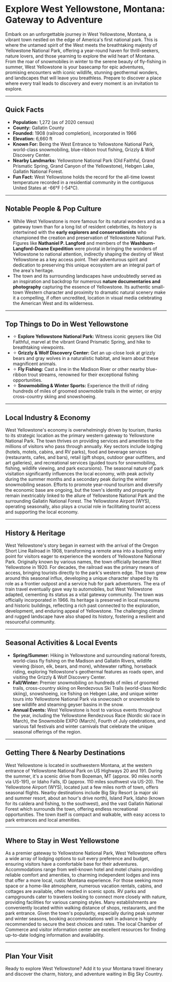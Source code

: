 # Explore West Yellowstone, Montana: Gateway to Adventure

Embark on an unforgettable journey in West Yellowstone, Montana, a vibrant town nestled on the edge of America's first national park. This is where the untamed spirit of the West meets the breathtaking majesty of Yellowstone National Park, offering a year-round haven for thrill-seekers, nature lovers, and those yearning to explore the wild heart of Montana. From the roar of snowmobiles in winter to the serene beauty of fly-fishing in summer, West Yellowstone is your basecamp for epic adventures, promising encounters with iconic wildlife, stunning geothermal wonders, and landscapes that will leave you breathless. Prepare to discover a place where every trail leads to discovery and every moment is an invitation to explore.

---

## Quick Facts

- **Population:** 1,272 (as of 2020 census)
- **County:** Gallatin County
- **Founded:** 1908 (railroad completion), incorporated in 1966
- **Elevation:** 6,660 ft
- **Known For:** Being the West Entrance to Yellowstone National Park, world-class snowmobiling, blue-ribbon trout fishing, Grizzly & Wolf Discovery Center.
- **Nearby Landmarks:** Yellowstone National Park (Old Faithful, Grand Prismatic Spring, Grand Canyon of the Yellowstone), Hebgen Lake, Gallatin National Forest.
- **Fun Fact:** West Yellowstone holds the record for the all-time lowest temperature recorded in a residential community in the contiguous United States at -66°F (-54°C).

---

## Notable People & Pop Culture

- While West Yellowstone is more famous for its natural wonders and as a gateway town than for a long list of resident celebrities, its history is intertwined with the **early explorers and conservationists** who championed the creation and preservation of Yellowstone National Park. Figures like **Nathaniel P. Langford** and members of the **Washburn-Langford-Doane Expedition** were pivotal in bringing the wonders of Yellowstone to national attention, indirectly shaping the destiny of West Yellowstone as a key access point. Their adventurous spirit and dedication to preserving this unique ecosystem are an integral part of the area's heritage.
- The town and its surrounding landscapes have undoubtedly served as an inspiration and backdrop for numerous **nature documentaries and photography** capturing the essence of Yellowstone. Its authentic small-town Western character and proximity to dramatic natural scenery make it a compelling, if often uncredited, location in visual media celebrating the American West and its wilderness.

---

## Top Things to Do in West Yellowstone

- ✧ **Explore Yellowstone National Park:** Witness iconic geysers like Old Faithful, marvel at the vibrant Grand Prismatic Spring, and hike to breathtaking viewpoints.
- ✧ **Grizzly & Wolf Discovery Center:** Get an up-close look at grizzly bears and gray wolves in a naturalistic habitat, and learn about these magnificent animals.
- ✧ **Fly Fishing:** Cast a line in the Madison River or other nearby blue-ribbon trout streams, renowned for their exceptional fishing opportunities.
- ✧ **Snowmobiling & Winter Sports:** Experience the thrill of riding hundreds of miles of groomed snowmobile trails in the winter, or enjoy cross-country skiing and snowshoeing.

---

## Local Industry & Economy

West Yellowstone's economy is overwhelmingly driven by tourism, thanks to its strategic location as the primary western gateway to Yellowstone National Park. The town thrives on providing services and amenities to the millions of visitors who pass through annually. Key sectors include lodging (hotels, motels, cabins, and RV parks), food and beverage services (restaurants, cafes, and bars), retail (gift shops, outdoor gear outfitters, and art galleries), and recreational services (guided tours for snowmobiling, fishing, wildlife viewing, and park excursions). The seasonal nature of park visitation significantly influences the local economy, with peak activity during the summer months and a secondary peak during the winter snowmobiling season. Efforts to promote year-round tourism and diversify the economic base are ongoing, but the town's identity and prosperity remain inextricably linked to the allure of Yellowstone National Park and the surrounding Gallatin National Forest. The Yellowstone Airport (WYS), operating seasonally, also plays a crucial role in facilitating tourist access and supporting the local economy.

---

## History & Heritage

West Yellowstone's story began in earnest with the arrival of the Oregon Short Line Railroad in 1908, transforming a remote area into a bustling entry point for visitors eager to experience the wonders of Yellowstone National Park. Originally known by various names, the town officially became West Yellowstone in 1920. For decades, the railroad was the primary means of access, bringing tourists directly to the park's western edge. The town grew around this seasonal influx, developing a unique character shaped by its role as a frontier outpost and a service hub for park adventurers. The era of train travel eventually gave way to automobiles, but West Yellowstone adapted, cementing its status as a vital gateway community. The town was officially incorporated in 1966. Its heritage is preserved in local museums and historic buildings, reflecting a rich past connected to the exploration, development, and enduring appeal of Yellowstone. The challenging climate and rugged landscape have also shaped its history, fostering a resilient and resourceful community.

---

## Seasonal Activities & Local Events

- **Spring/Summer:** Hiking in Yellowstone and surrounding national forests, world-class fly fishing on the Madison and Gallatin Rivers, wildlife viewing (bison, elk, bears, and more), whitewater rafting, horseback riding, exploring Yellowstone's geothermal features as roads open, and visiting the Grizzly & Wolf Discovery Center.
- **Fall/Winter:** Premier snowmobiling on hundreds of miles of groomed trails, cross-country skiing on Rendezvous Ski Trails (world-class Nordic skiing), snowshoeing, ice fishing on Hebgen Lake, and unique winter tours into Yellowstone National Park via snowcoach or snowmobile to see wildlife and steaming geyser basins in the snow.
- **Annual Events:** West Yellowstone is host to various events throughout the year, including the Yellowstone Rendezvous Race (Nordic ski race in March), the Snowmobile EXPO (March), Fourth of July celebrations, and various fall festivals and winter carnivals that celebrate the unique seasonal offerings of the region.

---

## Getting There & Nearby Destinations

West Yellowstone is located in southwestern Montana, at the western entrance of Yellowstone National Park on US Highways 20 and 191. During the summer, it's a scenic drive from Bozeman, MT (approx. 90 miles north via US-191), or Idaho Falls, ID (approx. 110 miles southwest via US-20). The Yellowstone Airport (WYS), located just a few miles north of town, offers seasonal flights. Nearby destinations include Big Sky Resort (a major ski and summer resort, about an hour's drive north), Island Park, Idaho (known for its caldera and fishing, to the southwest), and the vast Gallatin National Forest which surrounds the town, offering endless recreational opportunities. The town itself is compact and walkable, with easy access to park entrances and local amenities.

---

## Where to Stay in West Yellowstone

As a premier gateway to Yellowstone National Park, West Yellowstone offers a wide array of lodging options to suit every preference and budget, ensuring visitors have a comfortable base for their adventures. Accommodations range from well-known hotel and motel chains providing reliable comfort and amenities, to charming independent lodges and inns that offer a more local, rustic Montana experience. For those seeking more space or a home-like atmosphere, numerous vacation rentals, cabins, and cottages are available, often nestled in scenic spots. RV parks and campgrounds cater to travelers looking to connect more closely with nature, providing facilities for various camping styles. Many establishments are conveniently located within walking distance of shops, restaurants, and the park entrance. Given the town's popularity, especially during peak summer and winter seasons, booking accommodations well in advance is highly recommended to secure the best choices and rates. The local Chamber of Commerce and visitor information center are excellent resources for finding up-to-date lodging information and availability.

---

## Plan Your Visit

Ready to explore West Yellowstone? Add it to your Montana travel itinerary and discover the charm, history, and adventure waiting in Big Sky Country.
